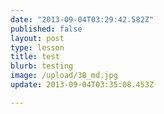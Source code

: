 ```yaml
---
date: "2013-09-04T03:29:42.582Z"
published: false
layout: post
type: lesson
title: test
blurb: testing
image: /upload/3B_md.jpg
update: 2013-09-04T03:35:08.453Z

---
```


